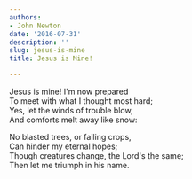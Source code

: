 ```yaml
---
authors:
- John Newton
date: '2016-07-31'
description: ''
slug: jesus-is-mine
title: Jesus is Mine!

---
```

Jesus is mine! I'm now prepared <br />
To meet with what I thought most hard;<br />
Yes, let the winds of trouble blow,<br />
And comforts melt away like snow:<br />

No blasted trees, or failing crops,<br />
Can hinder my eternal hopes;<br />
Though creatures change, the Lord's the same;<br />
Then let me triumph in his name.<br />



